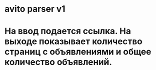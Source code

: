 # avito parser v1
# На ввод подается ссылка. На выходе показывает количество страниц с объявлениями и общее количество объявлений.